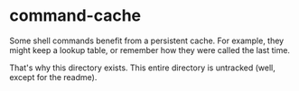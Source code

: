 # command-cache

Some shell commands benefit from a persistent cache. For example, they might
keep a lookup table, or remember how they were called the last time.

That's why this directory exists. This entire directory is untracked (well,
except for the readme).
